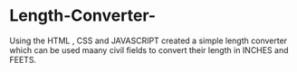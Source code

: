 # Length-Converter-
Using the HTML , CSS and JAVASCRIPT created a simple length converter which can be used maany civil fields to convert their length in INCHES and FEETS. 
